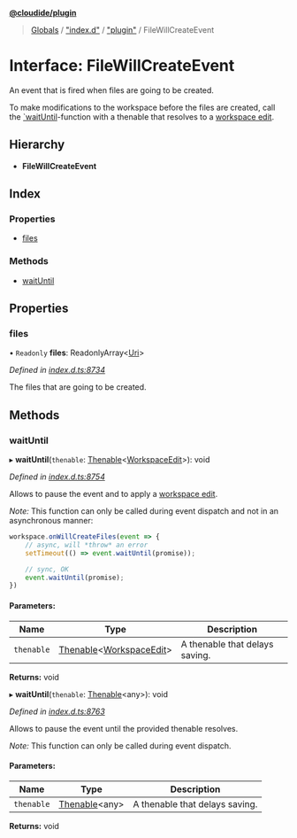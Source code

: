 **[@cloudide/plugin](../README.md)**

> [Globals](../README.md) / ["index.d"](../modules/_index_d_.md) / ["plugin"](../modules/_index_d_._plugin_.md) / FileWillCreateEvent

# Interface: FileWillCreateEvent

An event that is fired when files are going to be created.

To make modifications to the workspace before the files are created,
call the [`waitUntil](#FileWillCreateEvent.waitUntil)-function with a
thenable that resolves to a [workspace edit](#WorkspaceEdit).

## Hierarchy

* **FileWillCreateEvent**

## Index

### Properties

* [files](_index_d_._plugin_.filewillcreateevent.md#files)

### Methods

* [waitUntil](_index_d_._plugin_.filewillcreateevent.md#waituntil)

## Properties

### files

• `Readonly` **files**: ReadonlyArray\<[Uri](../classes/_index_d_._plugin_.uri.md)>

*Defined in [index.d.ts:8734](https://github.com/huaweicloud/cloudide-plugin-api/blob/1ab5ef8/index.d.ts#L8734)*

The files that are going to be created.

## Methods

### waitUntil

▸ **waitUntil**(`thenable`: [Thenable](_index_d_.thenable.md)\<[WorkspaceEdit](../classes/_index_d_._plugin_.workspaceedit.md)>): void

*Defined in [index.d.ts:8754](https://github.com/huaweicloud/cloudide-plugin-api/blob/1ab5ef8/index.d.ts#L8754)*

Allows to pause the event and to apply a [workspace edit](#WorkspaceEdit).

*Note:* This function can only be called during event dispatch and not
in an asynchronous manner:

```ts
workspace.onWillCreateFiles(event => {
	// async, will *throw* an error
	setTimeout(() => event.waitUntil(promise));

	// sync, OK
	event.waitUntil(promise);
})
```

#### Parameters:

Name | Type | Description |
------ | ------ | ------ |
`thenable` | [Thenable](_index_d_.thenable.md)\<[WorkspaceEdit](../classes/_index_d_._plugin_.workspaceedit.md)> | A thenable that delays saving.  |

**Returns:** void

▸ **waitUntil**(`thenable`: [Thenable](_index_d_.thenable.md)\<any>): void

*Defined in [index.d.ts:8763](https://github.com/huaweicloud/cloudide-plugin-api/blob/1ab5ef8/index.d.ts#L8763)*

Allows to pause the event until the provided thenable resolves.

*Note:* This function can only be called during event dispatch.

#### Parameters:

Name | Type | Description |
------ | ------ | ------ |
`thenable` | [Thenable](_index_d_.thenable.md)\<any> | A thenable that delays saving.  |

**Returns:** void
